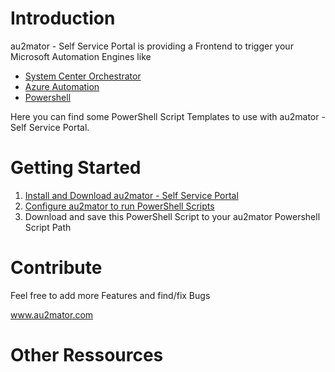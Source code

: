 # Introduction

au2mator - Self Service Portal is providing a Frontend to trigger your Microsoft Automation Engines like

- <a href="https://www.au2mator.com/orchestrator/?utm_source=github&utm_medium=social&utm_campaign=PS_Template&utm_content=Readme" target="_blank">System Center Orchestrator</a>
- <a href="https://www.au2mator.com/AzureAutomation/?utm_source=github&utm_medium=social&utm_campaign=PS_Template&utm_content=Readme" target="_blank">Azure Automation</a>
- <a href="https://www.au2mator.com/Powershell/?utm_source=github&utm_medium=social&utm_campaign=PS_Template&utm_content=Readme" target="_blank">Powershell</a>


Here you can find some PowerShell Script Templates to use with au2mator - Self Service Portal.



# Getting Started

1.	<a href="https://click.au2mator.com/au2matorInstall/?utm_source=github&utm_medium=social&utm_campaign=PS_Template&utm_content=Readme" target="_blank">Install and Download au2mator - Self Service Portal</a>
2.	<a href="https://click.au2mator.com/StartWithPowerShell/?utm_source=github&utm_medium=social&utm_campaign=PS_Template&utm_content=Readme" target="_blank">Configure au2mator to run PowerShell Scripts</a>
3.	Download and save this PowerShell Script to your au2mator Powershell Script Path



# Contribute

Feel free to add more Features and find/fix Bugs

<a href="https://au2mator.com/?utm_source=github&utm_medium=social&utm_campaign=PS_Template&utm_content=Readme" target="_blank">www.au2mator.com</a>

# Other Ressources